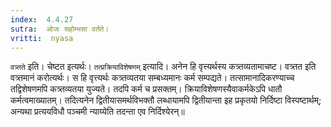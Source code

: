 ```yaml
---
index:  4.4.27
sutra:  ओजः सहोम्भसा वर्तते।
vritti:  nyasa
---
```


`वत्र्तते` इति। चेष्टत इत्यर्थः। `तत्प्रक्रियाविशेषणम्` इत्यादि। अनेन हि वृत्त्यर्थस्य कत्र्तव्यतामाचष्ट। वत्र्तत इति वत्र्तमानं करोत्यर्थः। स हि वृत्त्यर्थः कत्र्तव्यतया सम्बध्यमानः कर्म सम्पद्यते। तत्सामानादिकरण्याच्च तद्विशेषणमपि कत्र्तव्यतया युज्यते। तदपि कर्म च प्रसक्तम्। क्रियाविशेषणस्यैवाकर्मकेऽपि धातौ कर्मत्वमाख्यातम्। तदित्यनेन द्वितीयासमर्थविभक्तौ लब्धायामपि द्वितीयान्ता इह प्रकृतयो निर्दिष्टा विस्पष्टार्थम्; अन्यथा प्रत्ययविधौ पञ्चमी न्याय्येति तदन्ता एव निर्दिश्येरन्॥
